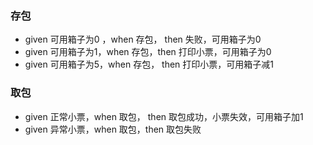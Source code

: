 ### 存包
- given 可用箱子为0 ，when 存包， then 失败，可用箱子为0
- given 可用箱子为1，when 存包，then 打印小票，可用箱子为0
- given 可用箱子为5，when 存包， then 打印小票，可用箱子减1

### 取包
- given 正常小票，when 取包， then 取包成功，小票失效，可用箱子加1
- given 异常小票，when 取包，then 取包失败
